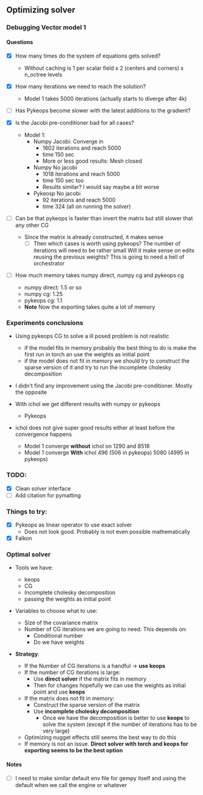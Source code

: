 ## Optimizing solver

### Debugging Vector model 1

#### Questions

- [x] How many times do the system of equations gets solved?
    - Without caching is 1 per scalar field x 2 (centers and corners) x n_octree levels

- [x] How many iterations we need to reach the solution?
  - Model 1 takes 5000 iterations (actually starts to diverge after 4k)
   
- [ ] Has Pykeops become slower with the latest additions to the gradient?

- [x] Is the Jacobi pre-conditioner bad for all cases?
  - Model 1:
    - Numpy Jacobi: Converge in
      - 1602 iterations and reach 5000
      - time 150 sec
      - More or less good results: Mesh closed
    - Numpy No jacobi
      - 1018 iterations and reach 5000
      - time 150 sec too
      - Results similar? I would say maybe a bit worse
    - Pykeosp No jacobi
      - 92 iterations and reach 5000
      - time 324 (all on running the solver)
- [ ] Can be that pykeops is faster than invert the matrix but still slower that any other CG
  - Since the matrix is already constructed, it makes sense
    - [ ] Then which cases is worth using pykeops? The number of iterations will need to be rather small
     Will it make sense on edits reusing the previous weights? This is going to need a hell of orchestrator
- [ ] How much memory takes numpy direct, numpy cg and pykeops cg
  - numpy direct: 1.5 or so
  - numpy cg: 1.25
  - pykeops cg: 1.1
  - **Note** Now the exporting takes quite a lot of memory



### Experiments conclusions
- Using pykeops CG to solve a ill posed problem is not realistic 
  - if the model fits in memory probably the best thing to do is make the first run in torch an use the weights as initial point
  - if the model does not fit in memory we should try to construct the sparse version of it and try to run the incomplete cholesky decomposition

- I didn't find any improvement using the Jacobi pre-conditioner. Mostly the opposite
- With ichol we get different results with numpy or pykeops
	- Pykeops
- ichol does not give super good results either at least before the convergence happens
  - Model 1 converge **without** ichol on 1290 and 8518
  - Model 1 converge **With** ichol 496 (506 in pykeops) 5080 (4995 in pykeops)
	

### TODO:

- [x] Clean solver interface
- [ ] Add citation for pymatting

### Things to try:
- [x] Pykeops as linear operator to use exact solver
  - Does not look good. Probably is not even possible mathematically
- [x] Falkon

### Optimal solver

- Tools we have:
  - keops
  - CG
  - Incomplete cholesky decomposition
  - passing the weights as initial point
- Variables to choose what to use:
  - Size of the covariance matrix
  - Number of CG iterations we are going to need. This depends on:
    - Conditional number
    - Do we have weights

- **Strategy**:
  - If the Number of CG iterations is a handful -> **use keops**
  - If the number of CG iterations is large:
    - Use **direct solver** if the matrix fits in memory
    - Then for changes hopefully we can use the weights as initial point and use **keops**
  - If the matrix does not fit in memory:
    - Construct the sparse version of the matrix
    - Use **incomplete cholesky decomposition**
      - Once we have the decomposition is better to use **keops** to solve the system (except if the number of iterations has to be very large) 
  - Optimizing nugget effects still seems the best way to do this
  - If memory is not an issue. **Direct solver with torch and keops for exporting seems to be the best option**


#### Notes
- [ ] I need to make similar default env file for gempy itself and using the default when we call the engine or whatever



